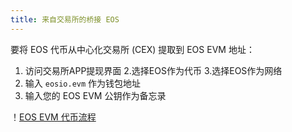 ```yaml
---
title: 来自交易所的桥接 EOS
---
```


要将 EOS 代币从中心化交易所 (CEX) 提取到 EOS EVM 地址：

1. 访问交易所APP提现界面
2.选择EOS作为代币
3.选择EOS作为网络
4. 输入 `eosio.evm` 作为钱包地址
5. 输入您的 EOS EVM 公钥作为备忘录

！[EOS EVM 代币流程](./images/EOS-EVM_withdraw_from_CEX_to_wallet.png)
